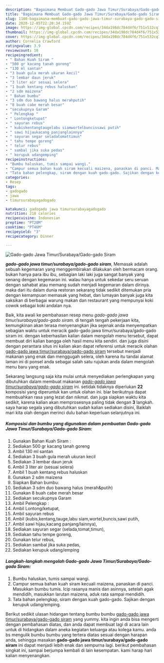 ```yaml
---
description: "Bagaimana Membuat Gado-gado Jawa Timur/Surabaya/Gado-gado Siram, Enak"
title: "Bagaimana Membuat Gado-gado Jawa Timur/Surabaya/Gado-gado Siram, Enak"
slug: 1100-bagaimana-membuat-gado-gado-jawa-timur-surabaya-gado-gado-siram-enak
date: 2020-12-05T22:20:34.159Z
image: https://img-global.cpcdn.com/recipes/34da198dc784d4f6/751x532cq70/gado-gado-jawa-timursurabayagado-gado-siram-foto-resep-utama.jpg
thumbnail: https://img-global.cpcdn.com/recipes/34da198dc784d4f6/751x532cq70/gado-gado-jawa-timursurabayagado-gado-siram-foto-resep-utama.jpg
cover: https://img-global.cpcdn.com/recipes/34da198dc784d4f6/751x532cq70/gado-gado-jawa-timursurabayagado-gado-siram-foto-resep-utama.jpg
author: Cornelia Crawford
ratingvalue: 3.9
reviewcount: 10
recipeingredient:
- " Bahan Kuah Siram "
- "500 gr kacang tanah goreng"
- "130 ml santan"
- "3 buah gula merah ukuran kecil"
- "3 lembar daun jeruk"
- "3 liter air sesuai selera"
- "1 buah kentang rebus haluskan"
- "2 sdm maizena"
- " Bahan bumbu"
- "3 sdm duo bawang halus merahputih"
- "8 buah cabe merah besar"
- "secukupnya Garam"
- " Pelengkap "
- " Lontongketupat"
- " sayuran rebus"
- " kubiskentangtaugelabu siamwortelbuncissawi putih"
- " sawi hijaukacang panjanglainnya"
- " sayuran segar seladatomattimun"
- " tahu tempe goreng"
- " telur rebus"
- " sambal jika suka pedas"
- " kerupuk udangemping"
recipeinstructions:
- "Bumbu haluskan, tumis sampai wangi."
- "Campur semua bahan kuah siram kecuali maizena, panaskan di panci. Masukkan bumbu tumis. Icip rasanya manis dan asinnya, setelah agak mendidih, masukkan larutan maizena, aduk rata sampai mendidih."
- "Tata bahan pelengkap, siram dengan kuah gado-gado. Sajikan dengan kerupuk udang/emping."
categories:
- Resep
tags:
- gadogado
- jawa
- timursurabayagadogado

katakunci: gadogado jawa timursurabayagadogado 
nutrition: 218 calories
recipecuisine: Indonesian
preptime: "PT20M"
cooktime: "PT46M"
recipeyield: "3"
recipecategory: Dinner

---
```



![Gado-gado Jawa Timur/Surabaya/Gado-gado Siram](https://img-global.cpcdn.com/recipes/34da198dc784d4f6/751x532cq70/gado-gado-jawa-timursurabayagado-gado-siram-foto-resep-utama.jpg)

<b><i>gado-gado jawa timur/surabaya/gado-gado siram</i></b>, Memasak adalah sebuah kegemaran yang menggembirakan dilakukan oleh bermacam orang. bukan hanya para ibu ibu, sebagian laki laki juga sangat banyak yang senang dengan kegemaran ini. walau hanya untuk sekedar seru seruan dengan sahabat atau memang sudah menjadi kegemaran dalam dirinya. maka dari itu dalam dunia restoran sekarang tidak sedikit ditemukan pria dengan kemampuan memasak yang hebat, dan lumayan banyak juga kita saksikan di berbagai warung makan dan restaurant yang mempunyai koki cowok sebagai koki andalan nya.

Baik, kita awali ke pembahasan resep menu <i>gado-gado jawa timur/surabaya/gado-gado siram</i>. di tengah tengah pekerjaan kita, kemungkinan akan terasa menyenangkan jika sejenak anda menyempatkan sebagian waktu untuk meracik gado-gado jawa timur/surabaya/gado-gado siram ini. dengan keberhasilan kalian dalam mengolah menu tersebut, dapat membuat diri kalian bangga oleh hasil menu kita sendiri. dan juga disini dengan perantara situs ini kalian akan dapat referensi untuk meracik olahan <u>gado-gado jawa timur/surabaya/gado-gado siram</u> tersebut menjadi makanan yang enak dan menggugah selera, oleh karena itu tandai alamat laman ini di ponsel anda sebagai salah satu rujukan anda dalam mengolah menu baru yang enak.




Sekarang langsung saja kita mulai untuk menyediakan perlengkapan yang dibutuhkan dalam membuat makanan <u><i>gado-gado jawa timur/surabaya/gado-gado siram</i></u> ini. setidak tidaknya diperlukan <b>22</b> komposisi yang diperuntuk kan untuk olahan ini. biar berikutnya dapat membuahkan rasa yang lezat dan nikmat. dan juga siapkan waktu kita sedikit, karena kalian akan memprosesnya paling tidak dengan <b>3</b> langkah. saya harap segala yang dibutuhkan sudah kalian sediakan disini, Baiklah mari kita olah dengan merinci dulu bahan keperluan selanjutnya ini.

<!--inarticleads1-->

##### Komposisi dan bumbu yang digunakan dalam pembuatan Gado-gado Jawa Timur/Surabaya/Gado-gado Siram:

1. Gunakan  Bahan Kuah Siram :
1. Sediakan 500 gr kacang tanah goreng
1. Ambil 130 ml santan
1. Sediakan 3 buah gula merah ukuran kecil
1. Sediakan 3 lembar daun jeruk
1. Ambil 3 liter air (sesuai selera)
1. Ambil 1 buah kentang rebus haluskan
1. Gunakan 2 sdm maizena
1. Siapkan  Bahan bumbu:
1. Sediakan 3 sdm duo bawang halus (merah&amp;putih)
1. Gunakan 8 buah cabe merah besar
1. Sediakan secukupnya Garam
1. Ambil  Pelengkap :
1. Ambil  Lontong/ketupat,
1. Ambil  sayuran rebus
1. Ambil  (kubis,kentang,tauge,labu siam,wortel,buncis,sawi putih,
1. Ambil  sawi hijau,kacang panjang/lainnya),
1. Sediakan  sayuran segar (selada,tomat,timun),
1. Sediakan  tahu tempe goreng,
1. Gunakan  telur rebus,
1. Sediakan  sambal jika suka pedas,
1. Sediakan  kerupuk udang/emping




<!--inarticleads2-->

##### Langkah-langkah mengolah Gado-gado Jawa Timur/Surabaya/Gado-gado Siram:

1. Bumbu haluskan, tumis sampai wangi.
1. Campur semua bahan kuah siram kecuali maizena, panaskan di panci. Masukkan bumbu tumis. Icip rasanya manis dan asinnya, setelah agak mendidih, masukkan larutan maizena, aduk rata sampai mendidih.
1. Tata bahan pelengkap, siram dengan kuah gado-gado. Sajikan dengan kerupuk udang/emping.




Berikut sedikit ulasan hidangan tentang bumbu bumbu <u>gado-gado jawa timur/surabaya/gado-gado siram</u> yang yummy. kita ingin anda bisa mengerti dengan pembahasan diatas, dan anda dapat membuat lagi di acara lain untuk di hidangkan dalam aneka kegiatan keluarga atau kolega kamu. anda bs mengulik bumbu bumbu yang tertera diatas sesuai dengan harapan anda, sehingga masakan <b>gado-gado jawa timur/surabaya/gado-gado siram</b> ini dapat menjadi lebih enak dan sempurna lagi. berikut pembahasan singkat ini, sampai berjumpa kembali di lain kesempatan. kami harap hari kalian menyenangkan.
